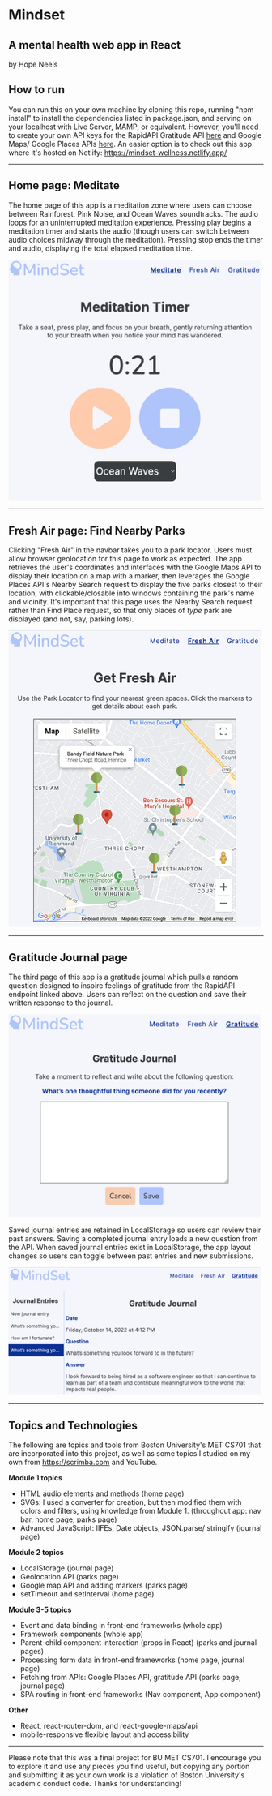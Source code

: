 # Mindset
## A mental health web app in React

by Hope Neels



## How to run
You can run this on your own machine by cloning this repo, running "npm install" to install the dependencies listed in package.json, and serving on your localhost with Live Server, MAMP, or equivalent. However, you'll need to create your own API keys for the RapidAPI Gratitude API [here](https://rapidapi.com/sammacfarlane23/api/gratitude-questions/) and Google Maps/ Google Places APIs [here](https://developers.google.com/maps/documentation/javascript/get-api-key). An easier option is to check out this app where it's hosted on Netlify: https://mindset-wellness.netlify.app/

<hr>

## Home page: Meditate

The home page of this app is a meditation zone where users can choose between Rainforest, Pink Noise, and Ocean Waves soundtracks. The audio loops for an uninterrupted meditation experience. Pressing play begins a meditation timer and starts the audio (though users can switch between audio choices midway through the meditation). Pressing stop ends the timer and audio, displaying the total elapsed meditation time.

<img src="./readme-screenshots/page1.png" width="500">

<hr>

## Fresh Air page: Find Nearby Parks

Clicking "Fresh Air" in the navbar takes you to a park locator. Users must allow browser geolocation for this page to work as expected. The app retrieves the user's coordinates and interfaces with the Google Maps API to display their location on a map with a marker, then leverages the Google Places API's Nearby Search request to display the five parks closest to their location, with clickable/closable info windows containing the park's name and vicinity. It's important that this page uses the Nearby Search request rather than Find Place request, so that only places of *type* park are displayed (and not, say, parking lots).

<img src="./readme-screenshots/page2.png" width="500">

<hr>

## Gratitude Journal page

The third page of this app is a gratitude journal which pulls a random question designed to inspire feelings of gratitude from the RapidAPI endpoint linked above. Users can reflect on the question and save their written response to the journal.

<img src="./readme-screenshots/page3.png" width="500">

Saved journal entries are retained in LocalStorage so users can review their past answers. Saving a completed journal entry loads a new question from the API. When saved journal entries exist in LocalStorage, the app layout changes so users can toggle between past entries and new submissions.

<img src="./readme-screenshots/page3-2.png" width="500">

<hr>

## Topics and Technologies

The following are topics and tools from Boston University's MET CS701 that are incorporated into this project, as well as some topics I studied on my own from https://scrimba.com and YouTube. 

**Module 1 topics**

* HTML audio elements and methods (home page)
* SVGs: I used a converter for creation, but then modified them with colors and filters, using knowledge from Module 1. (throughout app: nav bar, home page, parks page)
* Advanced JavaScript: IIFEs, Date objects, JSON.parse/ stringify (journal page)

**Module 2 topics**
* LocalStorage (journal page)
* Geolocation API (parks page)
* Google map API and adding markers (parks page)
* setTimeout and setInterval (home page)


**Module 3-5 topics**
* Event and data binding in front-end frameworks (whole app)
* Framework components (whole app)
* Parent-child component interaction (props in React) (parks and journal pages)
* Processing form data in front-end frameworks (home page, journal page)
* Fetching from APIs: Google Places API, gratitude API (parks page, journal page)
* SPA routing in front-end frameworks (Nav component, App component)


**Other**
* React, react-router-dom, and react-google-maps/api
* mobile-responsive flexible layout and accessibility


<hr>
Please note that this was a final project for BU MET CS701. I encourage you to explore it and use any pieces you find useful, but copying any portion and submitting it as your own work is a violation of Boston University's academic conduct code. Thanks for understanding!